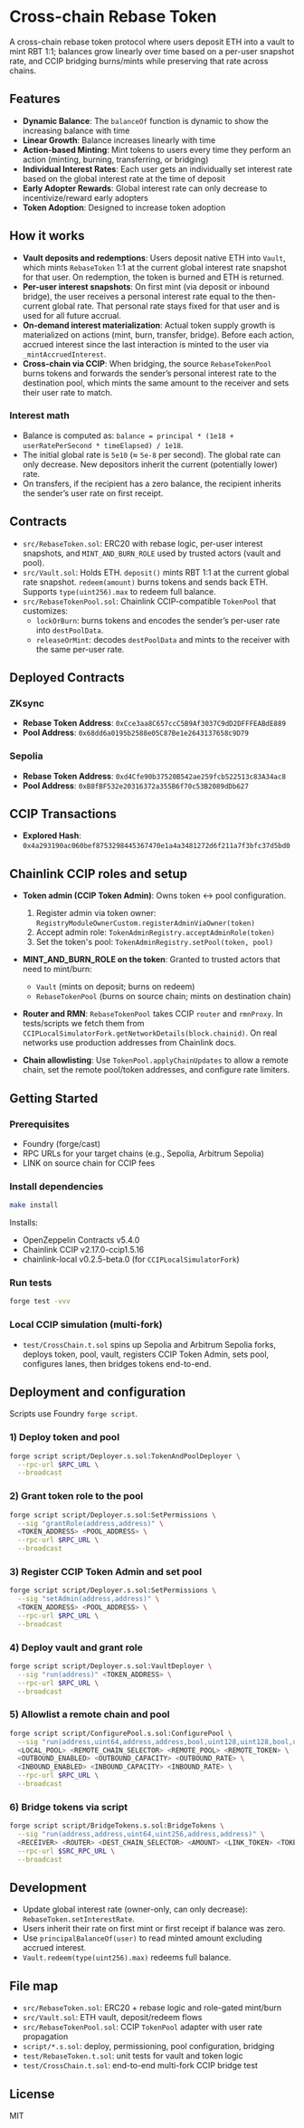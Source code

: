 # Cross-chain Rebase Token

A cross-chain rebase token protocol where users deposit ETH into a vault to mint RBT 1:1; balances grow linearly over time based on a per-user snapshot rate, and CCIP bridging burns/mints while preserving that rate across chains.

## Features

- **Dynamic Balance**: The `balanceOf` function is dynamic to show the increasing balance with time
- **Linear Growth**: Balance increases linearly with time
- **Action-based Minting**: Mint tokens to users every time they perform an action (minting, burning, transferring, or bridging)
- **Individual Interest Rates**: Each user gets an individually set interest rate based on the global interest rate at the time of deposit
- **Early Adopter Rewards**: Global interest rate can only decrease to incentivize/reward early adopters
- **Token Adoption**: Designed to increase token adoption

## How it works

- **Vault deposits and redemptions**: Users deposit native ETH into `Vault`, which mints `RebaseToken` 1:1 at the current global interest rate snapshot for that user. On redemption, the token is burned and ETH is returned.
- **Per-user interest snapshots**: On first mint (via deposit or inbound bridge), the user receives a personal interest rate equal to the then-current global rate. That personal rate stays fixed for that user and is used for all future accrual.
- **On-demand interest materialization**: Actual token supply growth is materialized on actions (mint, burn, transfer, bridge). Before each action, accrued interest since the last interaction is minted to the user via `_mintAccruedInterest`.
- **Cross-chain via CCIP**: When bridging, the source `RebaseTokenPool` burns tokens and forwards the sender’s personal interest rate to the destination pool, which mints the same amount to the receiver and sets their user rate to match.

### Interest math

- Balance is computed as: `balance = principal * (1e18 + userRatePerSecond * timeElapsed) / 1e18`.
- The initial global rate is `5e10` (≈ `5e-8` per second). The global rate can only decrease. New depositors inherit the current (potentially lower) rate.
- On transfers, if the recipient has a zero balance, the recipient inherits the sender’s user rate on first receipt.

## Contracts

- `src/RebaseToken.sol`: ERC20 with rebase logic, per-user interest snapshots, and `MINT_AND_BURN_ROLE` used by trusted actors (vault and pool).
- `src/Vault.sol`: Holds ETH. `deposit()` mints RBT 1:1 at the current global rate snapshot. `redeem(amount)` burns tokens and sends back ETH. Supports `type(uint256).max` to redeem full balance.
- `src/RebaseTokenPool.sol`: Chainlink CCIP-compatible `TokenPool` that customizes:
  - `lockOrBurn`: burns tokens and encodes the sender’s per-user rate into `destPoolData`.
  - `releaseOrMint`: decodes `destPoolData` and mints to the receiver with the same per-user rate.

## Deployed Contracts

### ZKsync
- **Rebase Token Address**: `0xCce3aa8C657ccC5B9Af3037C9dD2DFFFEABdE889`
- **Pool Address**: `0x68dd6a0195b2588e05C87Be1e2643137658c9D79`

### Sepolia
- **Rebase Token Address**: `0xd4Cfe90b37520B542ae259fcb522513c83A34ac8`
- **Pool Address**: `0xB8fBF532e20316372a355B6f70c53B2089dDb627`

## CCIP Transactions

- **Explored Hash**: `0x4a293190ac060bef8753298445367470e1a4a3481272d6f211a7f3bfc37d5bd0`

## Chainlink CCIP roles and setup

- **Token admin (CCIP Token Admin)**: Owns token ↔ pool configuration.
  1) Register admin via token owner: `RegistryModuleOwnerCustom.registerAdminViaOwner(token)`
  2) Accept admin role: `TokenAdminRegistry.acceptAdminRole(token)`
  3) Set the token's pool: `TokenAdminRegistry.setPool(token, pool)`

- **MINT_AND_BURN_ROLE on the token**: Granted to trusted actors that need to mint/burn:
  - `Vault` (mints on deposit; burns on redeem)
  - `RebaseTokenPool` (burns on source chain; mints on destination chain)

- **Router and RMN**: `RebaseTokenPool` takes CCIP `router` and `rmnProxy`. In tests/scripts we fetch them from `CCIPLocalSimulatorFork.getNetworkDetails(block.chainid)`. On real networks use production addresses from Chainlink docs.

- **Chain allowlisting**: Use `TokenPool.applyChainUpdates` to allow a remote chain, set the remote pool/token addresses, and configure rate limiters.

## Getting Started

### Prerequisites

- Foundry (forge/cast)
- RPC URLs for your target chains (e.g., Sepolia, Arbitrum Sepolia)
- LINK on source chain for CCIP fees

### Install dependencies

```bash
make install
```

Installs:
- OpenZeppelin Contracts v5.4.0
- Chainlink CCIP v2.17.0-ccip1.5.16
- chainlink-local v0.2.5-beta.0 (for `CCIPLocalSimulatorFork`)

### Run tests

```bash
forge test -vvv
```

### Local CCIP simulation (multi-fork)

- `test/CrossChain.t.sol` spins up Sepolia and Arbitrum Sepolia forks, deploys token, pool, vault, registers CCIP Token Admin, sets pool, configures lanes, then bridges tokens end-to-end.

## Deployment and configuration

Scripts use Foundry `forge script`.

### 1) Deploy token and pool

```bash
forge script script/Deployer.s.sol:TokenAndPoolDeployer \
  --rpc-url $RPC_URL \
  --broadcast
```

### 2) Grant token role to the pool

```bash
forge script script/Deployer.s.sol:SetPermissions \
  --sig "grantRole(address,address)" \
  <TOKEN_ADDRESS> <POOL_ADDRESS> \
  --rpc-url $RPC_URL \
  --broadcast
```

### 3) Register CCIP Token Admin and set pool

```bash
forge script script/Deployer.s.sol:SetPermissions \
  --sig "setAdmin(address,address)" \
  <TOKEN_ADDRESS> <POOL_ADDRESS> \
  --rpc-url $RPC_URL \
  --broadcast
```

### 4) Deploy vault and grant role

```bash
forge script script/Deployer.s.sol:VaultDeployer \
  --sig "run(address)" <TOKEN_ADDRESS> \
  --rpc-url $RPC_URL \
  --broadcast
```

### 5) Allowlist a remote chain and pool

```bash
forge script script/ConfigurePool.s.sol:ConfigurePool \
  --sig "run(address,uint64,address,address,bool,uint128,uint128,bool,uint128,uint128)" \
  <LOCAL_POOL> <REMOTE_CHAIN_SELECTOR> <REMOTE_POOL> <REMOTE_TOKEN> \
  <OUTBOUND_ENABLED> <OUTBOUND_CAPACITY> <OUTBOUND_RATE> \
  <INBOUND_ENABLED> <INBOUND_CAPACITY> <INBOUND_RATE> \
  --rpc-url $RPC_URL \
  --broadcast
```

### 6) Bridge tokens via script

```bash
forge script script/BridgeTokens.s.sol:BridgeTokens \
  --sig "run(address,address,uint64,uint256,address,address)" \
  <RECEIVER> <ROUTER> <DEST_CHAIN_SELECTOR> <AMOUNT> <LINK_TOKEN> <TOKEN_TO_SEND> \
  --rpc-url $SRC_RPC_URL \
  --broadcast
```

## Development

- Update global interest rate (owner-only, can only decrease): `RebaseToken.setInterestRate`.
- Users inherit their rate on first mint or first receipt if balance was zero.
- Use `principalBalanceOf(user)` to read minted amount excluding accrued interest.
- `Vault.redeem(type(uint256).max)` redeems full balance.

## File map

- `src/RebaseToken.sol`: ERC20 + rebase logic and role-gated mint/burn
- `src/Vault.sol`: ETH vault, deposit/redeem flows
- `src/RebaseTokenPool.sol`: CCIP `TokenPool` adapter with user rate propagation
- `script/*.s.sol`: deploy, permissioning, pool configuration, bridging
- `test/RebaseToken.t.sol`: unit tests for vault and token logic
- `test/CrossChain.t.sol`: end-to-end multi-fork CCIP bridge test

## License

MIT